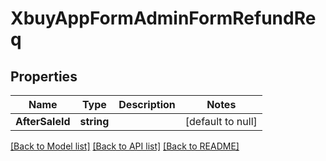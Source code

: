 # XbuyAppFormAdminFormRefundReq

## Properties
Name | Type | Description | Notes
------------ | ------------- | ------------- | -------------
**AfterSaleId** | **string** |  | [default to null]

[[Back to Model list]](../README.md#documentation-for-models) [[Back to API list]](../README.md#documentation-for-api-endpoints) [[Back to README]](../README.md)

